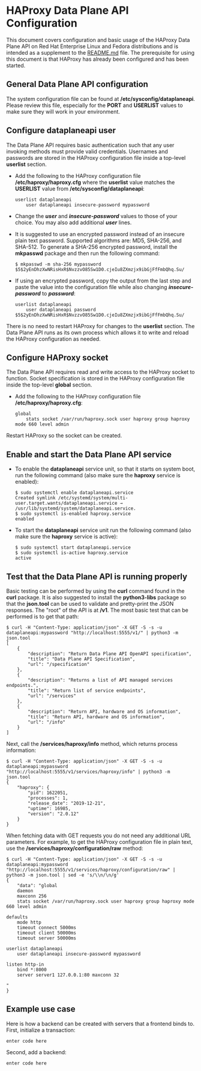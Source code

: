 # HAProxy Data Plane API Configuration
This document covers configuration and basic usage of the HAProxy Data Plane API on Red Hat Enterprise Linux and Fedora distributions and is intended as a supplement to the [README.md](README.md) file.  The prerequisite for using this document is that HAProxy has already been configured and has been started.

## General Data Plane API configuration
The system configuration file can be found at **/etc/sysconfig/dataplaneapi**.  Please review this file, especially for the **PORT** and **USERLIST** values to make sure they will work in your environment.

## Configure dataplaneapi user
The Data Plane API requires basic authentication such that any user invoking methods must provide valid credentials.
Usernames and passwords are stored in the HAProxy configuration file inside a top-level **userlist** section.

 - Add the following to the HAProxy configuration file
   **/etc/haproxy/haproxy.cfg** where the **userlist** value matches the **USERLIST** value from **/etc/sysconfig/dataplaneapi**:

       userlist dataplaneapi
           user dataplaneapi insecure-password mypassword

 - Change the ***user*** and ***insecure-password*** values to those of your choice.  You may also add additional ***user*** lines.
 - It is suggested to use an encrypted password instead of an insecure plain text password.  Supported algorithms are: MD5, SHA-256, and SHA-512.  To generate a SHA-256 encrypted password, install the **mkpasswd** package and then run the following command:


       $ mkpasswd -m sha-256 mypassword
       $5$2yEnDhzXwNRisHxR$NvzzvO85Sw1D0.cjeIu8ZXmzjx9ibGjFfFmbQhq.Su/
       
 - If using an encrypted password, copy the output from the last step and paste the value into the configuration file while also changing ***insecure-password*** to ***password***:

       userlist dataplaneapi
           user dataplaneapi password $5$2yEnDhzXwNRisHxR$NvzzvO85Sw1D0.cjeIu8ZXmzjx9ibGjFfFmbQhq.Su/

There is no need to restart HAProxy for changes to the **userlist** section.  The Data Plane API runs as its own process which allows it to write and reload the HAProxy configuration as needed.

## Configure HAProxy socket
The Data Plane API requires read and write access to the HAProxy socket to function.
Socket specification is stored in the HAProxy configuration file inside the top-level **global** section.

 - Add the following to the HAProxy configuration file
   **/etc/haproxy/haproxy.cfg**:


       global
           stats socket /var/run/haproxy.sock user haproxy group haproxy mode 660 level admin

Restart HAProxy so the socket can be created.

## Enable and start the Data Plane API service
 - To enable the **dataplaneapi** service unit, so that it starts on system boot, run the following command (also make sure the **haproxy** service is enabled):


       $ sudo systemctl enable dataplaneapi.service
       Created symlink /etc/systemd/system/multi-user.target.wants/dataplaneapi.service → /usr/lib/systemd/system/dataplaneapi.service.
       $ sudo systemctl is-enabled haproxy.service
       enabled

 - To start the **dataplaneapi** service unit run the following command (also make sure the **haproxy** service is active):


       $ sudo systemctl start dataplaneapi.service
       $ sudo systemctl is-active haproxy.service
       active

## Test that the Data Plane API is running properly
Basic testing can be performed by using the **curl** command found in the **curl** package.  It is also suggested to install the **python3-libs** package so that the **json.tool** can be used to validate and pretty-print the JSON responses.
The "root" of the API is at **/v1**.  The most basic test that can be performed is to get that path:

    $ curl -H "Content-Type: application/json" -X GET -S -s -u dataplaneapi:mypassword "http://localhost:5555/v1/" | python3 -m json.tool
    [
        {
            "description": "Return Data Plane API OpenAPI specification",
            "title": "Data Plane API Specification",
            "url": "/specification"
        },
        {
            "description": "Returns a list of API managed services endpoints.",
            "title": "Return list of service endpoints",
            "url": "/services"
        },
        {
            "description": "Return API, hardware and OS information",
            "title": "Return API, hardware and OS information",
            "url": "/info"
        }
    ]

Next, call the **/services/haproxy/info** method, which returns process information:

    $ curl -H "Content-Type: application/json" -X GET -S -s -u dataplaneapi:mypassword "http://localhost:5555/v1/services/haproxy/info" | python3 -m json.tool
    {
        "haproxy": {
            "pid": 1622051,
            "processes": 1,
            "release_date": "2019-12-21",
            "uptime": 16985,
            "version": "2.0.12"
        }
    }

When fetching data with GET requests you do not need any additional URL parameters.  For example, to get the HAProxy configuration file in plain text, use the **/services/haproxy/configuration/raw** method:

    $ curl -H "Content-Type: application/json" -X GET -S -s -u dataplaneapi:mypassword "http://localhost:5555/v1/services/haproxy/configuration/raw" | python3 -m json.tool | sed -e 's/\\n/\n/g'
    {
        "data": "global
        daemon
        maxconn 256
        stats socket /var/run/haproxy.sock user haproxy group haproxy mode 660 level admin
    
    defaults
        mode http
        timeout connect 5000ms
        timeout client 50000ms
        timeout server 50000ms
    
    userlist dataplaneapi
        user dataplaneapi insecure-password mypassword
    
    listen http-in
        bind *:8000
        server server1 127.0.0.1:80 maxconn 32
    
    "
    }

## Example use case
Here is how a backend can be created with servers that a frontend binds to.
First, initialize a transaction:

    enter code here

Second, add a backend:

    enter code here

<!--stackedit_data:
eyJoaXN0b3J5IjpbLTEzNjA2NzczNTEsLTIwNjA4NTgyNTksLT
E4MTIwODEyNTgsLTEwMzM3NzcyMjksMTM3NzQ0MDY2LC0xMjA3
MTE2MDczLDczMzIxNTk4NCwtMTI3NjE5MjY1OCwyMDI1MzY0MT
czLDE4NTMwNTc2MjcsLTE4MjA4MTA1MzksMTU5MjQ0NTkwNiwy
NTkxODIxNjAsMTgwMzgwNzg1Nl19
-->